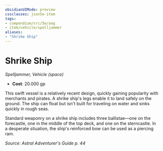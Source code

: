 ```yaml
---
obsidianUIMode: preview
cssclasses: json5e-item
tags:
- compendium/src/5e/aag
- item/vehicle/spelljammer
aliases: 
- "Shrike Ship"
---
```

# Shrike Ship
*Spelljammer, Vehicle (space)*  

- **Cost**: 20.000 gp

This swift vessel is a relatively recent design, quickly gaining popularity with merchants and pirates. A shrike ship's legs enable it to land safely on the ground. The ship can float but isn't built for traveling on water and sinks quickly in rough seas.

Standard weaponry on a shrike ship includes three ballistae—one on the forecastle, one in the middle of the top deck, and one on the sterncastle. In a desperate situation, the ship's reinforced bow can be used as a piercing ram.

*Source: Astral Adventurer's Guide p. 44*